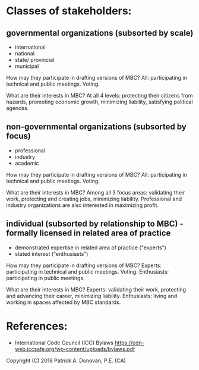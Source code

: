 # Classes of stakeholders:
## governmental organizations (subsorted by scale)
- international
- national
- state/ provincial
- municipal

How may they participate in drafting versions of MBC?
All: participating in technical and public meetings. Voting.

What are their interests in MBC?
At all 4 levels: protecting their citizens from hazards, promoting economic growth, minimizing liability, satisfying political agendas.

## non-governmental organizations (subsorted by focus)
- professional
- industry
- academic

How may they participate in drafting versions of MBC?
All: participating in technical and public meetings. Voting.

What are their interests in MBC?
Among all 3 focus areas: validating their work, protecting and creating jobs, minimizing liability. Professional and industry organizations are also interested in maximizing profit.

## individual (subsorted by relationship to MBC) - formally licensed in related area of practice
- demonstrated expertise in related area of practice ("experts")
- stated interest ("enthusiasts")

How may they participate in drafting versions of MBC?
Experts: participating in technical and public meetings. Voting.
Enthusiasts: participating in public meetings.

What are their interests in MBC?
Experts: validating their work, protecting and advancing their career, minimizing liability.
Enthusiasts: living and working in spaces affected by MBC standards.

# References:
- International Code Council (ICC) Bylaws https://cdn-web.iccsafe.org/wp-content/uploads/bylaws.pdf

Copyright (C) 2018 Patrick A. Donovan, P.E. (CA)
